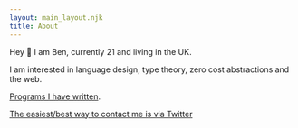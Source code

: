 ```yaml
---
layout: main_layout.njk
title: About
---
```


Hey 👋 I am Ben, currently 21 and living in the UK. 

I am interested in language design, type theory, zero cost abstractions and the web.

[Programs I have written](https://github.com/kaleidawave). 

[The easiest/best way to contact me is via Twitter](https://twitter.com/kaleidawave)